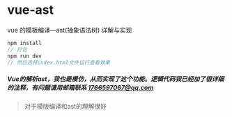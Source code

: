 # vue-ast
vue 的模板编译—ast(抽象语法树) 详解与实现
``` javascript
npm install
// 打包
npm run dev
// 然后选择index.html文件运行查看效果
```

##### Vue的解析ast，我也是模仿，从而实现了这个功能。逻辑代码我已经加了很详细的注释，有问题请用邮箱联系 1766597067@qq.com

 > 对于模版编译和ast的理解很好